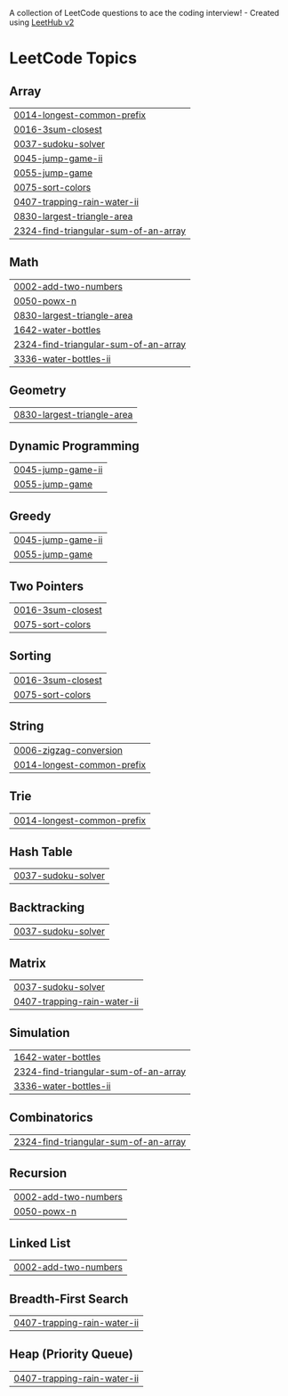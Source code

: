 A collection of LeetCode questions to ace the coding interview! - Created using [LeetHub v2](https://github.com/arunbhardwaj/LeetHub-2.0)
<!---LeetCode Topics Start-->
# LeetCode Topics
## Array
|  |
| ------- |
| [0014-longest-common-prefix](https://github.com/Neeraja824/LEETCODE/tree/master/0014-longest-common-prefix) |
| [0016-3sum-closest](https://github.com/Neeraja824/LEETCODE/tree/master/0016-3sum-closest) |
| [0037-sudoku-solver](https://github.com/Neeraja824/LEETCODE/tree/master/0037-sudoku-solver) |
| [0045-jump-game-ii](https://github.com/Neeraja824/LEETCODE/tree/master/0045-jump-game-ii) |
| [0055-jump-game](https://github.com/Neeraja824/LEETCODE/tree/master/0055-jump-game) |
| [0075-sort-colors](https://github.com/Neeraja824/LEETCODE/tree/master/0075-sort-colors) |
| [0407-trapping-rain-water-ii](https://github.com/Neeraja824/LEETCODE/tree/master/0407-trapping-rain-water-ii) |
| [0830-largest-triangle-area](https://github.com/Neeraja824/LEETCODE/tree/master/0830-largest-triangle-area) |
| [2324-find-triangular-sum-of-an-array](https://github.com/Neeraja824/LEETCODE/tree/master/2324-find-triangular-sum-of-an-array) |
## Math
|  |
| ------- |
| [0002-add-two-numbers](https://github.com/Neeraja824/LEETCODE/tree/master/0002-add-two-numbers) |
| [0050-powx-n](https://github.com/Neeraja824/LEETCODE/tree/master/0050-powx-n) |
| [0830-largest-triangle-area](https://github.com/Neeraja824/LEETCODE/tree/master/0830-largest-triangle-area) |
| [1642-water-bottles](https://github.com/Neeraja824/LEETCODE/tree/master/1642-water-bottles) |
| [2324-find-triangular-sum-of-an-array](https://github.com/Neeraja824/LEETCODE/tree/master/2324-find-triangular-sum-of-an-array) |
| [3336-water-bottles-ii](https://github.com/Neeraja824/LEETCODE/tree/master/3336-water-bottles-ii) |
## Geometry
|  |
| ------- |
| [0830-largest-triangle-area](https://github.com/Neeraja824/LEETCODE/tree/master/0830-largest-triangle-area) |
## Dynamic Programming
|  |
| ------- |
| [0045-jump-game-ii](https://github.com/Neeraja824/LEETCODE/tree/master/0045-jump-game-ii) |
| [0055-jump-game](https://github.com/Neeraja824/LEETCODE/tree/master/0055-jump-game) |
## Greedy
|  |
| ------- |
| [0045-jump-game-ii](https://github.com/Neeraja824/LEETCODE/tree/master/0045-jump-game-ii) |
| [0055-jump-game](https://github.com/Neeraja824/LEETCODE/tree/master/0055-jump-game) |
## Two Pointers
|  |
| ------- |
| [0016-3sum-closest](https://github.com/Neeraja824/LEETCODE/tree/master/0016-3sum-closest) |
| [0075-sort-colors](https://github.com/Neeraja824/LEETCODE/tree/master/0075-sort-colors) |
## Sorting
|  |
| ------- |
| [0016-3sum-closest](https://github.com/Neeraja824/LEETCODE/tree/master/0016-3sum-closest) |
| [0075-sort-colors](https://github.com/Neeraja824/LEETCODE/tree/master/0075-sort-colors) |
## String
|  |
| ------- |
| [0006-zigzag-conversion](https://github.com/Neeraja824/LEETCODE/tree/master/0006-zigzag-conversion) |
| [0014-longest-common-prefix](https://github.com/Neeraja824/LEETCODE/tree/master/0014-longest-common-prefix) |
## Trie
|  |
| ------- |
| [0014-longest-common-prefix](https://github.com/Neeraja824/LEETCODE/tree/master/0014-longest-common-prefix) |
## Hash Table
|  |
| ------- |
| [0037-sudoku-solver](https://github.com/Neeraja824/LEETCODE/tree/master/0037-sudoku-solver) |
## Backtracking
|  |
| ------- |
| [0037-sudoku-solver](https://github.com/Neeraja824/LEETCODE/tree/master/0037-sudoku-solver) |
## Matrix
|  |
| ------- |
| [0037-sudoku-solver](https://github.com/Neeraja824/LEETCODE/tree/master/0037-sudoku-solver) |
| [0407-trapping-rain-water-ii](https://github.com/Neeraja824/LEETCODE/tree/master/0407-trapping-rain-water-ii) |
## Simulation
|  |
| ------- |
| [1642-water-bottles](https://github.com/Neeraja824/LEETCODE/tree/master/1642-water-bottles) |
| [2324-find-triangular-sum-of-an-array](https://github.com/Neeraja824/LEETCODE/tree/master/2324-find-triangular-sum-of-an-array) |
| [3336-water-bottles-ii](https://github.com/Neeraja824/LEETCODE/tree/master/3336-water-bottles-ii) |
## Combinatorics
|  |
| ------- |
| [2324-find-triangular-sum-of-an-array](https://github.com/Neeraja824/LEETCODE/tree/master/2324-find-triangular-sum-of-an-array) |
## Recursion
|  |
| ------- |
| [0002-add-two-numbers](https://github.com/Neeraja824/LEETCODE/tree/master/0002-add-two-numbers) |
| [0050-powx-n](https://github.com/Neeraja824/LEETCODE/tree/master/0050-powx-n) |
## Linked List
|  |
| ------- |
| [0002-add-two-numbers](https://github.com/Neeraja824/LEETCODE/tree/master/0002-add-two-numbers) |
## Breadth-First Search
|  |
| ------- |
| [0407-trapping-rain-water-ii](https://github.com/Neeraja824/LEETCODE/tree/master/0407-trapping-rain-water-ii) |
## Heap (Priority Queue)
|  |
| ------- |
| [0407-trapping-rain-water-ii](https://github.com/Neeraja824/LEETCODE/tree/master/0407-trapping-rain-water-ii) |
<!---LeetCode Topics End-->